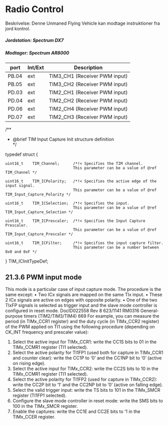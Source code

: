 # Radio Control

Beskrivelse: Denne Unmaned Flying Vehicle kan modtage instruktioner fra jord kontrol.

##### Jordstation: Spectrum DX7
##### Modtager: Spectrum AR8000
| port  | Int/Ext |  Description |
|-------|---------|--------------| 
| PB.04 | ext     | TIM3_CH1 (Receiver PWM input) |
| PB.05 | ext     | TIM3_CH2 (Receiver PWM input) |
| PD.03 | ext | TIM2_CH1 (Receiver PWM input) |
| PD.04 | ext | TIM2_CH2 (Receiver PWM input) |
| PD.06 | ext | TIM2_CH4 (Receiver PWM input) |
| PD.07 | ext | TIM2_CH3 (Receiver PWM input) |

/** 
  * @brief  TIM Input Capture Init structure definition  
  */

typedef struct
{

	uint16_t	TIM_Channel;      /*!< Specifies the TIM channel.
                                  This parameter can be a value of @ref TIM_Channel */

	uint16_t	TIM_ICPolarity;   /*!< Specifies the active edge of the input signal.
                                  This parameter can be a value of @ref TIM_Input_Capture_Polarity */

 	uint16_t	TIM_ICSelection;  /*!< Specifies the input.
                                  This parameter can be a value of @ref TIM_Input_Capture_Selection */

	uint16_t	TIM_ICPrescaler;  /*!< Specifies the Input Capture Prescaler.
                                  This parameter can be a value of @ref TIM_Input_Capture_Prescaler */

	uint16_t	TIM_ICFilter;     /*!< Specifies the input capture filter.
                                  This parameter can be a number between 0x0 and 0xF */
} TIM_ICInitTypeDef;

## 21.3.6 PWM input mode
This mode is a particular case of input capture mode. The procedure is the same except:
• Two ICx signals are mapped on the same TIx input.
• These 2 ICx signals are active on edges with opposite polarity.
• One of the two TIxFP signals is selected as trigger input and the slave mode controller
is configured in reset mode.
DocID022558 Rev 8 623/1141
RM0316 General-purpose timers (TIM2/TIM3/TIM4)
669
For example, you can measure the period (in TIMx_CCR1 register) and the duty cycle (in
TIMx_CCR2 register) of the PWM applied on TI1 using the following procedure (depending
on CK_INT frequency and prescaler value):
1. Select the active input for TIMx_CCR1: write the CC1S bits to 01 in the TIMx_CCMR1
register (TI1 selected).
2. Select the active polarity for TI1FP1 (used both for capture in TIMx_CCR1 and counter
clear): write the CC1P to ‘0’ and the CC1NP bit to ‘0’ (active on rising edge).
3. Select the active input for TIMx_CCR2: write the CC2S bits to 10 in the TIMx_CCMR1
register (TI1 selected).
4. Select the active polarity for TI1FP2 (used for capture in TIMx_CCR2): write the CC2P
bit to ‘1’ and the CC2NP bit to ’0’ (active on falling edge).
5. Select the valid trigger input: write the TS bits to 101 in the TIMx_SMCR register
(TI1FP1 selected).
6. Configure the slave mode controller in reset mode: write the SMS bits to 100 in the
TIMx_SMCR register.
7. Enable the captures: write the CC1E and CC2E bits to ‘1 in the TIMx_CCER register.

